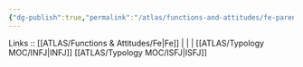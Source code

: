 ```yaml
---
{"dg-publish":true,"permalink":"/atlas/functions-and-attitudes/fe-parent/"}
---
```


Links :: [[ATLAS/Functions & Attitudes/Fe\|Fe]] |  |  | 
[[ATLAS/Typology MOC/INFJ\|INFJ]]
[[ATLAS/Typology MOC/ISFJ\|ISFJ]]